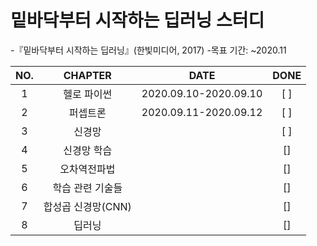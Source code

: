 # 밑바닥부터 시작하는 딥러닝 스터디
 
-『밑바닥부터 시작하는 딥러닝』(한빛미디어, 2017)
-목표 기간: ~2020.11

|NO.|CHAPTER|DATE|DONE|
|:--:|:-------:|:---:|:--:|
|1|헬로 파이썬|2020.09.10-2020.09.10|[ ]|
|2|퍼셉트론|2020.09.11-2020.09.12|[ ]|
|3|신경망||[ ]|
|4|신경망 학습||[]|
|5|오차역전파법||[]|
|6|학습 관련 기술들||[]|
|7|합성곱 신경망(CNN)||[]|
|8|딥러닝||[]|
